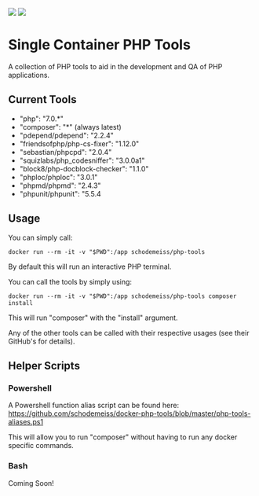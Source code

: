 [![](https://images.microbadger.com/badges/image/schodemeiss/php-tools.svg)](http://microbadger.com/images/schodemeiss/php-tools "Get your own image badge on microbadger.com")
[![](https://images.microbadger.com/badges/version/schodemeiss/php-tools.svg)](http://microbadger.com/images/schodemeiss/php-tools "Get your own version badge on microbadger.com")

# Single Container PHP Tools
A collection of PHP tools to aid in the development and QA of PHP applications.

## Current Tools

* "php": "7.0.*"
* "composer": "*" (always latest)
* "pdepend/pdepend": "2.2.4"
* "friendsofphp/php-cs-fixer": "1.12.0"
* "sebastian/phpcpd": "2.0.4"
* "squizlabs/php_codesniffer": "3.0.0a1"
* "block8/php-docblock-checker": "1.1.0"
* "phploc/phploc": "3.0.1"
* "phpmd/phpmd": "2.4.3"
* "phpunit/phpunit": "5.5.4

## Usage

You can simply call:

```
docker run --rm -it -v "$PWD":/app schodemeiss/php-tools
```

By default this will run an interactive PHP terminal.

You can call the tools by simply using:

```
docker run --rm -it -v "$PWD":/app schodemeiss/php-tools composer install
```

This will run "composer" with the "install" argument.

Any of the other tools can be called with their respective usages (see their GitHub's for details).

## Helper Scripts
### Powershell
A Powershell function alias script can be found here: https://github.com/schodemeiss/docker-php-tools/blob/master/php-tools-aliases.ps1

This will allow you to run "composer" without having to run any docker specific commands.

### Bash
Coming Soon!
